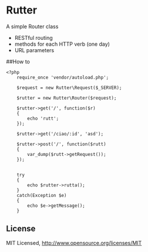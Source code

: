 # Rutter

A simple Router class

* RESTful routing
* methods for each HTTP verb (one day)
* URL parameters

##How to 

    <?php
        require_once 'vendor/autoload.php';
    
        $request = new Rutter\Request($_SERVER);
    
        $rutter = new Rutter\Router($request);
    
        $rutter->get('/', function($r)
        {
            echo 'rutt';
        });
    
        $rutter->get('/ciao/:id', 'asd');
    
        $rutter->post('/', function($rutt)
        {
            var_dump($rutt->getRequest());
        });
    
    
        try 
        {
            echo $rutter->rutta();  
        }
        catch(Exception $e)
        {
            echo $e->getMessage();
        }

## License
MIT Licensed, http://www.opensource.org/licenses/MIT